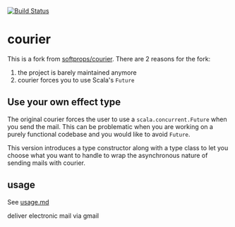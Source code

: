 [![Build Status](https://travis-ci.org/daddykotex/courier.svg?branch=master)](https://travis-ci.org/daddykotex/courier)

# courier

This is a fork from [softprops/courier](https://github.com/softprops/courier). There are 2 reasons for the fork:

1. the project is barely maintained anymore
1. courier forces you to use Scala's `Future`

## Use your own effect type

The original courier forces the user to use a `scala.concurrent.Future` when you send the mail. This can be problematic when you are working on a purely functional codebase and you would like to avoid `Future`.

This version introduces a type constructor along with a type class to let you choose what you want to handle to wrap the asynchronous nature of sending mails with courier.

## usage

See [usage.md](./docs/usage.md)

deliver electronic mail via gmail





